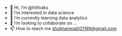 - 👋 Hi, I’m @hiifoaks
- 👀 I’m interested in data science
- 🌱 I’m currently learning data analytics
- 💞️ I’m looking to collaborate on ...
- 📫 How to reach me shubhampatil21199@gmail.com

<!---
hiifoaks/hiifoaks is a ✨ special ✨ repository because its `README.md` (this file) appears on your GitHub profile.
You can click the Preview link to take a look at your changes.
--->
